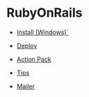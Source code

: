 # RubyOnRails

- [Install (Windows)`](//)

- [Deploy](/rails/deploy/)

- [Action Pack](/rails/actionpack/)

- [Tips](/rails/tip/)

- [Mailer](/rails/mailer/)

<ClientOnly>

</ClientOnly>
